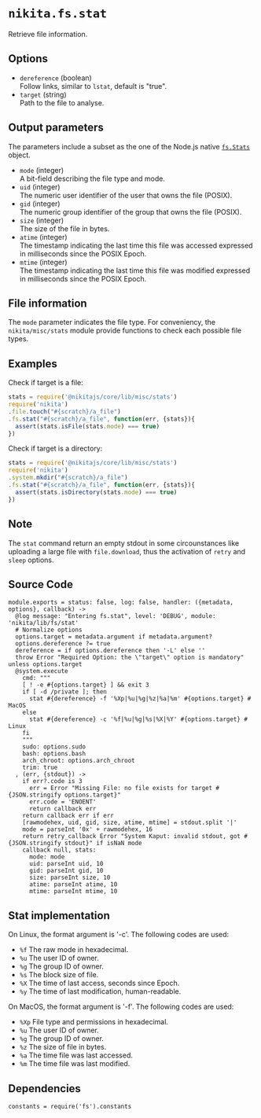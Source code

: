 
# `nikita.fs.stat`

Retrieve file information.

## Options

* `dereference` (boolean)   
  Follow links, similar to `lstat`, default is "true".
* `target` (string)   
  Path to the file to analyse.

## Output parameters

The parameters include a subset as the one of the Node.js native 
[`fs.Stats`](https://nodejs.org/api/fs.html#fs_class_fs_stats) object.

* `mode` (integer)   
  A bit-field describing the file type and mode.
* `uid` (integer)   
  The numeric user identifier of the user that owns the file (POSIX).
* `gid` (integer)   
  The numeric group identifier of the group that owns the file (POSIX).
* `size` (integer)   
  The size of the file in bytes.
* `atime` (integer)   
  The timestamp indicating the last time this file was accessed expressed in milliseconds since the POSIX Epoch.
* `mtime` (integer)   
  The timestamp indicating the last time this file was modified expressed in milliseconds since the POSIX Epoch.

## File information

The `mode` parameter indicates the file type. For conveniency, the 
`nikita/misc/stats` module provide functions to check each possible file types.

## Examples

Check if target is a file:

```js
stats = require('@nikitajs/core/lib/misc/stats')
require('nikita')
.file.touch("#{scratch}/a_file")
.fs.stat("#{scratch}/a_file", function(err, {stats}){
  assert(stats.isFile(stats.mode) === true)
})
```

Check if target is a directory:

```js
stats = require('@nikitajs/core/lib/misc/stats')
require('nikita')
.system.mkdir("#{scratch}/a_file")
.fs.stat("#{scratch}/a_file", function(err, {stats}){
  assert(stats.isDirectory(stats.mode) === true)
})
```

## Note

The `stat` command return an empty stdout in some circounstances like uploading
a large file with `file.download`, thus the activation of `retry` and `sleep`
options.

## Source Code

    module.exports = status: false, log: false, handler: ({metadata, options}, callback) ->
      @log message: "Entering fs.stat", level: 'DEBUG', module: 'nikita/lib/fs/stat'
      # Normalize options
      options.target = metadata.argument if metadata.argument?
      options.dereference ?= true
      dereference = if options.dereference then '-L' else ''
      throw Error "Required Option: the \"target\" option is mandatory" unless options.target
      @system.execute
        cmd: """
        [ ! -e #{options.target} ] && exit 3
        if [ -d /private ]; then
          stat #{dereference} -f '%Xp|%u|%g|%z|%a|%m' #{options.target} # MacOS
        else
          stat #{dereference} -c '%f|%u|%g|%s|%X|%Y' #{options.target} # Linux
        fi
        """
        sudo: options.sudo
        bash: options.bash
        arch_chroot: options.arch_chroot
        trim: true
      , (err, {stdout}) ->
        if err?.code is 3
          err = Error "Missing File: no file exists for target #{JSON.stringify options.target}"
          err.code = 'ENOENT'
          return callback err
        return callback err if err
        [rawmodehex, uid, gid, size, atime, mtime] = stdout.split '|'
        mode = parseInt '0x' + rawmodehex, 16
        return retry_callback Error "System Kaput: invalid stdout, got #{JSON.stringify stdout}" if isNaN mode
        callback null, stats:
          mode: mode
          uid: parseInt uid, 10
          gid: parseInt gid, 10
          size: parseInt size, 10
          atime: parseInt atime, 10
          mtime: parseInt mtime, 10

## Stat implementation

On Linux, the format argument is '-c'. The following codes are used:

- `%f`  The raw mode in hexadecimal.
- `%u`  The user ID of owner.
- `%g`  The group ID of owner.
- `%s`  The block size of file.
- `%X`  The time of last access, seconds since Epoch.
- `%y`  The time of last modification, human-readable.

On MacOS, the format argument is '-f'. The following codes are used:

- `%Xp` File type and permissions in hexadecimal.
- `%u`  The user ID of owner.
- `%g`  The group ID of owner.
- `%z`  The size of file in bytes.
- `%a`  The time file was last accessed.
- `%m`  The time file was last modified.

## Dependencies

    constants = require('fs').constants
